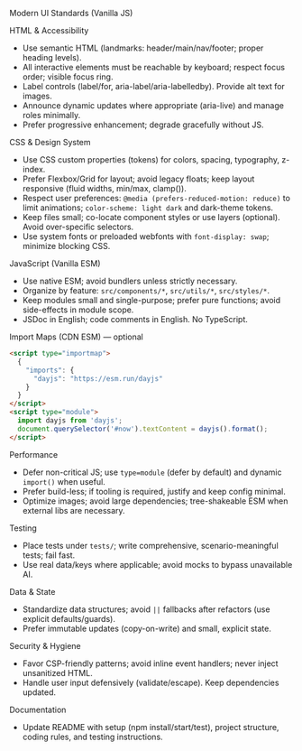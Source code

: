 Modern UI Standards (Vanilla JS)

HTML & Accessibility
- Use semantic HTML (landmarks: header/main/nav/footer; proper heading levels).
- All interactive elements must be reachable by keyboard; respect focus order; visible focus ring.
- Label controls (label/for, aria-label/aria-labelledby). Provide alt text for images.
- Announce dynamic updates where appropriate (aria-live) and manage roles minimally.
- Prefer progressive enhancement; degrade gracefully without JS.

CSS & Design System
- Use CSS custom properties (tokens) for colors, spacing, typography, z-index.
- Prefer Flexbox/Grid for layout; avoid legacy floats; keep layout responsive (fluid widths, min/max, clamp()).
- Respect user preferences: `@media (prefers-reduced-motion: reduce)` to limit animations; `color-scheme: light dark` and dark-theme tokens.
- Keep files small; co-locate component styles or use layers (optional). Avoid over-specific selectors.
- Use system fonts or preloaded webfonts with `font-display: swap`; minimize blocking CSS.

JavaScript (Vanilla ESM)
- Use native ESM; avoid bundlers unless strictly necessary.
- Organize by feature: `src/components/*`, `src/utils/*`, `src/styles/*`.
- Keep modules small and single-purpose; prefer pure functions; avoid side-effects in module scope.
- JSDoc in English; code comments in English. No TypeScript.

Import Maps (CDN ESM) — optional
```html
<script type="importmap">
  {
    "imports": {
      "dayjs": "https://esm.run/dayjs"
    }
  }
</script>
<script type="module">
  import dayjs from 'dayjs';
  document.querySelector('#now').textContent = dayjs().format();
</script>
```

Performance
- Defer non-critical JS; use `type=module` (defer by default) and dynamic `import()` when useful.
- Prefer build-less; if tooling is required, justify and keep config minimal.
- Optimize images; avoid large dependencies; tree-shakeable ESM when external libs are necessary.

Testing
- Place tests under `tests/`; write comprehensive, scenario-meaningful tests; fail fast.
- Use real data/keys where applicable; avoid mocks to bypass unavailable AI.

Data & State
- Standardize data structures; avoid `||` fallbacks after refactors (use explicit defaults/guards).
- Prefer immutable updates (copy-on-write) and small, explicit state.

Security & Hygiene
- Favor CSP-friendly patterns; avoid inline event handlers; never inject unsanitized HTML.
- Handle user input defensively (validate/escape). Keep dependencies updated.

Documentation
- Update README with setup (npm install/start/test), project structure, coding rules, and testing instructions.

